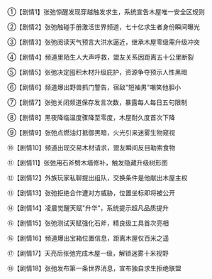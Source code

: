 ①【剧情1】张弛惊醒发现穿越触发求生，系统宣告木屋唯一安全区规则

②【剧情2】张弛触碰手册激活世界频道，七十亿求生者身份瞬间曝光

③【剧情3】张弛阅读天气预言大洪水逼近，继承木屋零级需升级冲突

④【剧情4】频道里陌生人大声呼救，盟友关系因距离五十公里断裂

⑤【剧情5】张弛决定囤积木材升级庇护，资源争夺预示人性黑暗

⑥【剧情6】频道爆出野兽抓门警告，宿敌"短袖男"嘲笑他胆小

⑦【剧情7】张弛关闭频道保存发言次数，暴露每人每日五句限制

⑧【剧情8】黑夜降临温度骤降至零度，木屋耐久度首次下降

⑨【剧情9】张弛点燃油灯抵御黑暗，火光引来迷雾生物窥视

⑩【剧情10】频道出现交易木材请求，盟友瞬间反目勒索食物

⑪【剧情11】张弛用石斧劈木墙修补，触发隐藏升级树形图

⑫【剧情12】外族玩家私聊提出组队，交换条件是他献出木屋主权

⑬【剧情13】张弛拒绝合作遭对方威胁，位置坐标即将被公开

⑭【剧情14】凌晨觉醒天赋"升华"，系统提示超凡品质提升

⑮【剧情15】张弛测试天赋强化石斧，精良级工具首次亮相

⑯【剧情16】频道爆出宝箱位置信息，距离木屋仅百米之遥

⑰【剧情17】天亮后张弛完成木屋一级，解锁迷雾十米视野

⑱【剧情18】张弛发布第一条世界消息，宣布独自求生拒绝联盟